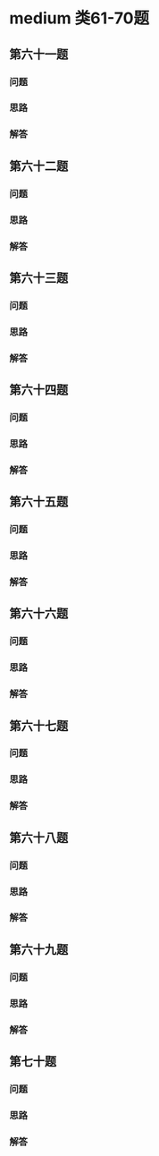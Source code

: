 # medium 类61-70题

## 第六十一题

### 问题

### 思路

### 解答

## 第六十二题

### 问题

### 思路

### 解答

## 第六十三题

### 问题

### 思路

### 解答

## 第六十四题

### 问题

### 思路

### 解答

## 第六十五题

### 问题

### 思路

### 解答

## 第六十六题

### 问题

### 思路

### 解答

## 第六十七题

### 问题

### 思路

### 解答

## 第六十八题

### 问题

### 思路

### 解答

## 第六十九题

### 问题

### 思路

### 解答

## 第七十题

### 问题

### 思路

### 解答
